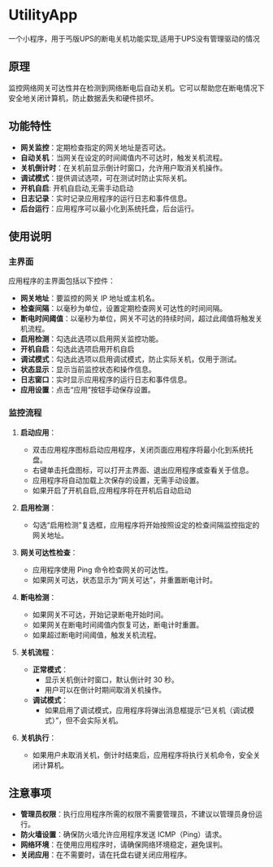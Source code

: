 # UtilityApp

一个小程序，用于丐版UPS的断电关机功能实现,适用于UPS没有管理驱动的情况

## 原理

监控网络网关可达性并在检测到网络断电后自动关机。它可以帮助您在断电情况下安全地关闭计算机，防止数据丢失和硬件损坏。

## 功能特性

- **网关监控**：定期检查指定的网关地址是否可达。
- **自动关机**：当网关在设定的时间阈值内不可达时，触发关机流程。
- **关机倒计时**：在关机前显示倒计时窗口，允许用户取消关机操作。
- **调试模式**：提供调试选项，可在测试时防止实际关机。
- **开机自启**: 开机自启动,无需手动启动
- **日志记录**：实时记录应用程序的运行日志和事件信息。
- **后台运行**：应用程序可以最小化到系统托盘，后台运行。

## 使用说明

### 主界面

应用程序的主界面包括以下控件：

- **网关地址**：要监控的网关 IP 地址或主机名。
- **检查间隔**：以毫秒为单位，设置定期检查网关可达性的时间间隔。
- **断电时间阈值**：以毫秒为单位，网关不可达的持续时间，超过此阈值将触发关机流程。
- **启用检测**：勾选此选项以启用网关监控功能。
- **开机自启**：勾选此选项启用开机自启
- **调试模式**：勾选此选项以启用调试模式，防止实际关机，仅用于测试。
- **状态显示**：显示当前监控状态和操作信息。
- **日志窗口**：实时显示应用程序的运行日志和事件信息。
- **应用设置**：点击“应用”按钮手动保存设置。

### 监控流程

1. **启动应用**：
   - 双击应用程序图标启动应用程序，关闭页面应用程序将最小化到系统托盘。
   - 右键单击托盘图标，可以打开主界面、退出应用程序或查看关于信息。
   - 应用程序将自动加载上次保存的设置，无需手动设置。
   - 如果开启了开机自启,应用程序将在开机后自动启动

2. **启用检测**：
   - 勾选“启用检测”复选框，应用程序将开始按照设定的检查间隔监控指定的网关地址。

3. **网关可达性检查**：
   - 应用程序使用 Ping 命令检查网关的可达性。
   - 如果网关可达，状态显示为“网关可达”，并重置断电计时。

4. **断电检测**：
   - 如果网关不可达，开始记录断电开始时间。
   - 如果网关在断电时间阈值内恢复可达，断电计时重置。
   - 如果超过断电时间阈值，触发关机流程。

5. **关机流程**：
   - **正常模式**：
     - 显示关机倒计时窗口，默认倒计时 30 秒。
     - 用户可以在倒计时期间取消关机操作。
   - **调试模式**：
     - 如果启用了调试模式，应用程序将弹出消息框提示“已关机（调试模式）”，但不会实际关机。

6. **关机执行**：
   - 如果用户未取消关机，倒计时结束后，应用程序将执行关机命令，安全关闭计算机。

## 注意事项

- **管理员权限**：执行应用程序所需的权限不需要管理员，不建议以管理员身份运行。
- **防火墙设置**：确保防火墙允许应用程序发送 ICMP（Ping）请求。
- **网络环境**：在使用应用程序时，请确保网络环境稳定，避免误判。
- **关闭应用**：在不需要时，请在托盘右键关闭应用程序。

